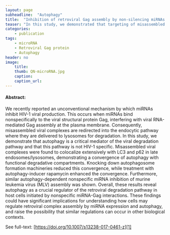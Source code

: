 ```yaml
---
layout: page
subheadline:  "Autophagy"
title:  "Inhibition of retroviral Gag assembly by non-silencing miRNAs promotes autophagic viral degradation"
teaser: "In this study, we demonstrated that targeting of misassembled viral complexes from the PM to lysosomes for degradation is driven by macroautophagy. The process involves p62, which potentially recognizes the endocytosed misassembled viral complexes as protein aggregates. "
categories:
    - publication
tags:
    - microRNA
    - Retroviral Gag protein
    - Autophagy
header: no
image:
    title: 
    thumb: QN-microRNA.jpg
    caption: 
    caption_url: 
---
```



#### Abstract:

We recently reported an unconventional mechanism by which miRNAs inhibit HIV-1 viral production. This occurs when miRNAs bind nonspecifically to the viral structural protein Gag, interfering with viral RNA-mediated Gag assembly at the plasma membrane. Consequently, misassembled viral complexes are redirected into the endocytic pathway where they are delivered to lysosomes for degradation. In this study, we demonstrate that autophagy is a critical mediator of the viral degradation pathway and that this pathway is not HIV-1 specific. Misassembled viral complexes were found to colocalize extensively with LC3 and p62 in late endosomes/lysosomes, demonstrating a convergence of autophagy with functional degradative compartments. Knocking down autophagosome formation machineries reduced this convergence, while treatment with autophagy-inducer rapamycin enhanced the convergence. Furthermore, similar autophagy-dependent nonspecific miRNA inhibition of murine leukemia virus (MLV) assembly was shown. Overall, these results reveal autophagy as a crucial regulator of the retroviral degradation pathway in host cells initiated by nonspecific miRNA-Gag interactions. These findings could have significant implications for understanding how cells may regulate retroviral complex assembly by miRNA expression and autophagy, and raise the possibility that similar regulations can occur in other biological contexts.

See full-text: [https://doi.org/10.1007/s13238-017-0461-z][1]

<img src="{{ site.urlimg }}QN-microRNA.jpg" alt="">

 [1]: https://doi.org/10.1007/s13238-017-0461-z